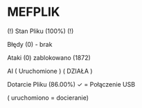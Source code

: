 # MEFPLIK



(!) Stan Pliku (100%) (!) 

Błędy (0) - brak 

Ataki (0) zablokowano (1872)

AI ( Uruchomione ) ( DZIAŁA )

Dotarcie Pliku (86.00%) ✓ = Połączenie USB


( uruchomiono = docieranie)